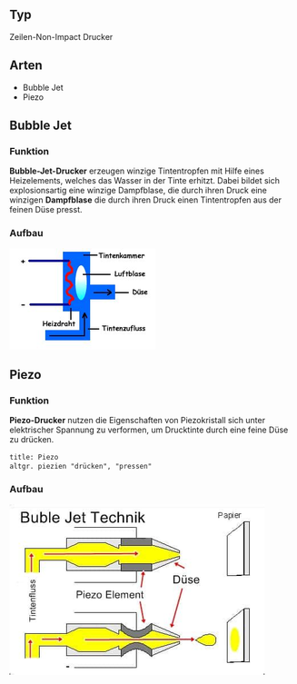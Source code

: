 
## Typ
Zeilen-Non-Impact Drucker
## Arten 
- Bubble Jet
- Piezo
## Bubble Jet
### Funktion 
**Bubble-Jet-Drucker** erzeugen winzige Tintentropfen mit Hilfe eines Heizelements, welches das Wasser in der Tinte erhitzt. Dabei bildet sich explosionsartig eine winzige Dampfblase, die durch ihren Druck eine winzigen **Dampfblase** die durch ihren Druck einen Tintentropfen aus der feinen Düse presst. 
### Aufbau
![](../Attachments/Pasted%20image%2020231118124939.png)
## Piezo
### Funktion 
**Piezo-Drucker** nutzen die Eigenschaften von Piezokristall sich unter elektrischer Spannung zu verformen, um Drucktinte durch eine feine Düse zu drücken.
```ad-info
title: Piezo
altgr. piezien "drücken", "pressen"

```
### Aufbau
![](../Attachments/Pasted%20image%2020231118125405.png)